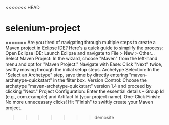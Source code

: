 <<<<<<< HEAD
# selenium-project
=======
Are you tired of navigating through multiple steps to create a Maven project in Eclipse IDE? Here's a quick guide to simplify the process:
Open Eclipse IDE: Launch Eclipse and navigate to File > New > Other...
Select Maven Project: In the wizard, choose "Maven" from the left-hand menu and opt for "Maven Project."
Navigate with Ease: Click "Next" twice, swiftly moving through the initial setup steps.
Archetype Selection: In the "Select an Archetype" step, save time by directly entering "maven-archetype-quickstart" in the filter box.
Version Control: Choose the archetype "maven-archetype-quickstart" version 1.4 and proceed by clicking "Next."
Project Configuration: Enter the essential details – Group Id (e.g., com.example) and Artifact Id (your project name).
One-Click Finish: No more unnecessary clicks! Hit "Finish" to swiftly create your Maven project.
>>>>>>> demosite
